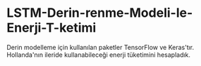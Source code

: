 # LSTM-Derin-renme-Modeli-le-Enerji-T-ketimi
Derin modelleme için kullanılan paketler TensorFlow ve Keras'tır. Hollanda'nın ileride kullanabileceği enerji tüketimini hesapladık.
